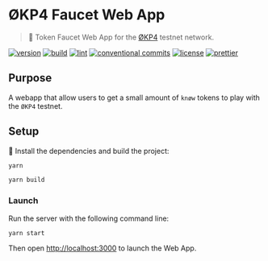 # ØKP4 Faucet Web App

> 🚰 Token Faucet Web App for the [ØKP4]([okp4.network](https://okp4.network)) testnet network.

[![version](https://img.shields.io/github/v/release/okp4/faucet-web)](https://github.com/okp4/faucet-web/releases)
[![build](https://github.com/okp4/faucet-web/actions/workflows/build.yml/badge.svg)](https://github.com/okp4/faucet-web/actions/workflows/build.yml)
[![lint](https://github.com/okp4/faucet-web/actions/workflows/lint.yml/badge.svg)](https://github.com/okp4/faucet-web/actions/workflows/lint.yml)
[![conventional commits](https://img.shields.io/badge/Conventional%20Commits-1.0.0-yellow.svg)](https://conventionalcommits.org)
[![license](https://img.shields.io/badge/License-BSD_3--Clause-blue.svg)](https://opensource.org/licenses/BSD-3-Clause)
[![prettier](https://img.shields.io/badge/code_style-prettier-ff69b4.svg?style=flat-square)](https://github.com/prettier/prettier)

## Purpose

A webapp that allow users to get a small amount of `knøw` tokens to play with the `ØKP4` testnet.

## Setup

🚚 Install the dependencies and build the project:

```sh
yarn

yarn build
```

### Launch

Run the server with the following command line:

```sh
yarn start
```

Then open [http://localhost:3000](http://localhost:3000) to launch the Web App.
